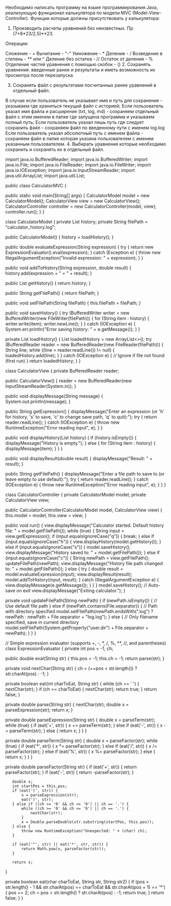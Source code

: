 Необходимо написать программу на языке программирования Java, реализующую функционал калькулятора по модели MVC (Model-View-Controller).
Функции которые должны присутствовать у калькулятора:
 
1. Производить расчеты уравнений без неизвестных. Пр. (7+8*23/2,5)**23.
 
Операции:
 
Сложение - +
Вычитание - "-"
Умножение - *
Деление - /
Возведение в степень - ** или ^
Деление без остатка - //
Остаток от деления - %
Отделение частей уравнения с помощью скобок - ()
2. Сохранять уравнения. введенные ранее и результаты и иметь возможность их просмотра после перезапуска.
 
3. Сохранять файл с результатами посчитанных ранее уравнений в отдельный файл.
 
В случае если пользователь не указывает имя и путь для сохранения - указываем где храниться текущий файл с историей;
Если пользователь указал имя файла и расширение (txt, log, md) - сохраняем отдельный файл с этим именем в папке где запущена программа и указываем полный путь;
Если пользователь указал лишь путь где следует сохранить файл - сохраняем файл по введенному пути с именем log.log
Если пользователь указал абсолютный путь с именем файла - сохраняем файл в папке которая указана пользователем с именем указанным пользователем.
4. Выбирать уравнения которые необходимо сохранить и сохранять их в отдельный файл.
 
 
import java.io.BufferedReader;
import java.io.BufferedWriter;
import java.io.File;
import java.io.FileReader;
import java.io.FileWriter;
import java.io.IOException;
import java.io.InputStreamReader;
import java.util.ArrayList;
import java.util.List;
 
public class CalculatorMVC {
 
   public static void main(String[] args) {
       CalculatorModel model = new CalculatorModel();
       CalculatorView view = new CalculatorView();
       CalculatorController controller = new CalculatorController(model, view);
       controller.run();
   }
}
 
class CalculatorModel {
   private List<String> history;
   private String filePath = "calculator_history.log";
 
   public CalculatorModel() {
       history = loadHistory();
   }
 
   public double evaluateExpression(String expression) {
       try {
           return new ExpressionEvaluator().eval(expression);
       } catch (Exception e) {
           throw new IllegalArgumentException("Invalid expression: " + expression);
       }
   }
 
   public void addToHistory(String expression, double result) {
       history.add(expression + " = " + result);
   }
 
   public List<String> getHistory() {
       return history;
   }
 
   public String getFilePath() {
       return filePath;
   }
 
   public void setFilePath(String filePath) {
       this.filePath = filePath;
   }
 
   public void saveHistory() {
       try (BufferedWriter writer = new BufferedWriter(new FileWriter(filePath))) {
           for (String item : history) {
               writer.write(item);
               writer.newLine();
           }
       } catch (IOException e) {
           System.err.println("Error saving history: " + e.getMessage());
       }
   }
 
   private List<String> loadHistory() {
       List<String> loadedHistory = new ArrayList<>();
       try (BufferedReader reader = new BufferedReader(new FileReader(filePath))) {
           String line;
           while ((line = reader.readLine()) != null) {
               loadedHistory.add(line);
           }
       } catch (IOException e) {
           // Ignore if file not found (first run)
       }
       return loadedHistory;
   }
}
 
class CalculatorView {
   private BufferedReader reader;
 
   public CalculatorView() {
       reader = new BufferedReader(new InputStreamReader(System.in));
   }
 
   public void displayMessage(String message) {
       System.out.println(message);
   }
 
   public String getExpression() {
       displayMessage("Enter an expression (or 'h' for history, 's' to save, 'c' to change save path, 'q' to quit):");
       try {
           return reader.readLine();
       } catch (IOException e) {
           throw new RuntimeException("Error reading input", e);
       }
   }
 
   public void displayHistory(List<String> history) {
       if (history.isEmpty()) {
           displayMessage("History is empty.");
       } else {
           for (String item : history) {
               displayMessage(item);
           }
       }
   }
 
   public void displayResult(double result) {
       displayMessage("Result: " + result);
   }
 
   public String getFilePath() {
       displayMessage("Enter a file path to save to (or leave empty to use default):");
       try {
           return reader.readLine();
       } catch (IOException e) {
           throw new RuntimeException("Error reading input", e);
       }
   }
}
 
class CalculatorController {
   private CalculatorModel model;
   private CalculatorView view;
 
   public CalculatorController(CalculatorModel model, CalculatorView view) {
       this.model = model;
       this.view = view;
   }
 
   public void run() {
       view.displayMessage("Calculator started. Default history file: " + model.getFilePath());
       while (true) {
           String input = view.getExpression();
           if (input.equalsIgnoreCase("q")) {
               break;
           } else if (input.equalsIgnoreCase("h")) {
               view.displayHistory(model.getHistory());
           } else if (input.equalsIgnoreCase("s")) {
               model.saveHistory();
               view.displayMessage("History saved to: " + model.getFilePath());
           } else if (input.equalsIgnoreCase("c")) {
               String newPath = view.getFilePath();
               updateFilePath(newPath);
               view.displayMessage("History file path changed to: " + model.getFilePath());
           } else {
               try {
                   double result = model.evaluateExpression(input);
                   view.displayResult(result);
                   model.addToHistory(input, result);
               } catch (IllegalArgumentException e) {
                   view.displayMessage(e.getMessage());
               }
           }
       }
       model.saveHistory(); // Auto-save on exit
       view.displayMessage("Exiting calculator.");
   }
 
   private void updateFilePath(String newPath) {
       if (newPath.isEmpty()) {
           // Use default file path
       } else if (newPath.contains(File.separator)) {
           // Path with directory specified
           model.setFilePath(newPath.endsWith(".log") ? newPath : newPath + File.separator + "log.log");
       } else {
           // Only filename specified, save in current directory
           model.setFilePath(System.getProperty("user.dir") + File.separator + newPath);
       }
   }
}
 
// Simple expression evaluator (supports +, -, *, /, %, **, //, and parentheses)
class ExpressionEvaluator {
   private int pos = -1, ch;
 
   public double eval(String str) {
       this.pos = -1;
       this.ch = -1;
       return parse(str);
   }
 
   private void nextChar(String str) {
       ch = (++pos < str.length()) ? str.charAt(pos) : -1;
   }
 
   private boolean eat(int charToEat, String str) {
       while (ch == ' ') {
           nextChar(str);
       }
       if (ch == charToEat) {
           nextChar(str);
           return true;
       }
       return false;
   }
 
   private double parse(String str) {
       nextChar(str);
       double x = parseExpression(str);
       return x;
   }
 
   private double parseExpression(String str) {
       double x = parseTerm(str);
       while (true) {
           if (eat('+', str)) {
               x += parseTerm(str);
           } else if (eat('-', str)) {
               x -= parseTerm(str);
           } else {
               return x;
           }
       }
   }
 
   private double parseTerm(String str) {
       double x = parseFactor(str);
       while (true) {
           if (eat('*', str)) {
               x *= parseFactor(str);
           } else if (eat('/', str)) {
               x /= parseFactor(str);
           } else if (eat('%', str)) {
               x %= parseFactor(str);
           } else {
               return x;
           }
       }
   }
 
   private double parseFactor(String str) {
       if (eat('+', str)) {
           return parseFactor(str);
       }
       if (eat('-', str)) {
           return -parseFactor(str);
       }
 
       double x;
       int startPos = this.pos;
       if (eat('(', str)) {
           x = parseExpression(str);
           eat(')', str);
       } else if ((ch >= '0' && ch <= '9') || ch == '.') {
           while ((ch >= '0' && ch <= '9') || ch == '.') {
               nextChar(str);
           }
           x = Double.parseDouble(str.substring(startPos, this.pos));
       } else {
           throw new RuntimeException("Unexpected: " + (char) ch);
       }
 
       if (eat('^', str) || eat('*', str, str)) {
           return Math.pow(x, parseFactor(str));
       }
 
       return x;
   }
 
   private boolean eat(char charToEat, String str, String str2) {
       if (pos < str.length() - 1 && str.charAt(pos) == charToEat && str.charAt(pos + 1) == '*') {
           pos += 2;
           ch = pos < str.length() ? str.charAt(pos) : -1;
           return true;
       }
       return false;
   }
}
